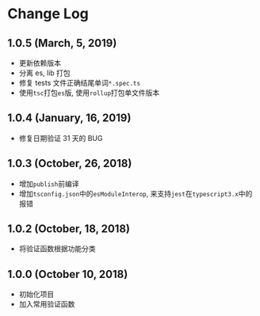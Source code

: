 # Change Log

## 1.0.5 (March, 5, 2019)

-   更新依赖版本
-   分离 es, lib 打包
-   修复 tests 文件正确结尾单词`*.spec.ts`
-   使用`tsc`打包`es`版, 使用`rollup`打包单文件版本

## 1.0.4 (January, 16, 2019)

-   修复日期验证 31 天的 BUG

## 1.0.3 (October, 26, 2018)

-   增加`publish`前编译
-   增加`tsconfig.json`中的`esModuleInterop`, 来支持`jest`在`typescript3.x`中的报错

## 1.0.2 (October, 18, 2018)

-   将验证函数根据功能分类

## 1.0.0 (October 10, 2018)

-   初始化项目
-   加入常用验证函数
